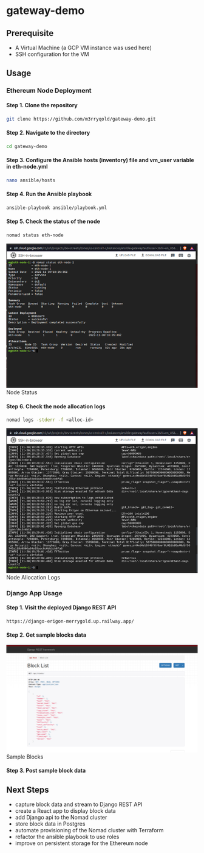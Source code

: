 # gateway-demo

## Prerequisite

- A Virtual Machine (a GCP VM instance was used here)
- SSH configuration for the VM

## Usage
### Ethereum Node Deployment

#### Step 1. Clone the repository
```bash
git clone https://github.com/m3rryqold/gateway-demo.git
```
#### Step 2. Navigate to the directory
```bash
cd gateway-demo
```
#### Step 3. Configure the Ansible hosts (inventory) file and vm_user variable in eth-node.yml
```bash
nano ansible/hosts
```
#### Step 4. Run the Ansible playbook
```bash
ansible-playbook ansible/playbook.yml
```
#### Step 5. Check the status of the node
```bash
nomad status eth-node
```
![Node Status](2022-11-30-19-27-53.png)Node Status
#### Step 6. Check the node allocation logs
```bash
nomad logs -stderr -f <alloc-id>
```
![Node Allocation Logs](2022-11-30-19-33-06.png)Node Allocation Logs
### Django App Usage

#### Step 1. Visit the deployed Django REST API
```
https://django-erigon-merrygold.up.railway.app/
```
#### Step 2. Get sample blocks data
![Sample Blocks](2022-11-30-18-57-42.png)Sample Blocks

#### Step 3. Post sample block data

## Next Steps

- capture block data and stream to Django REST API
- create a React app to display block data
- add Django api to the Nomad cluster
- store block data in Postgres
- automate provisioning of the Nomad cluster with Terraform
- refactor the ansible playbook to use roles
- improve on persistent storage for the Ethereum node